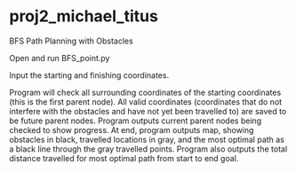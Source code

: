# proj2_michael_titus
BFS Path Planning with Obstacles

Open and run BFS_point.py

Input the starting and finishing coordinates.

Program will check all surrounding coordinates of the starting coordinates (this is the first parent node). All valid coordinates (coordinates that do not interfere with the obstacles and have not yet been travelled to) are saved to be future parent nodes. Program outputs current parent nodes being checked to show progress. At end, program outputs map, showing obstacles in black, travelled locations in gray, and the most optimal path as a black line through the gray travelled points. Program also outputs the total distance travelled for most optimal path from start to end goal.
